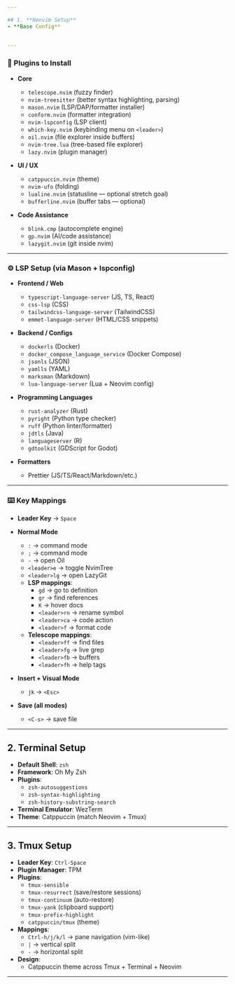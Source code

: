 ```yaml
---

## 1. **Neovim Setup**
- **Base Config**


---
```


### 🔌 Plugins to Install
- **Core**
  - `telescope.nvim` (fuzzy finder)
  - `nvim-treesitter` (better syntax highlighting, parsing)
  - `mason.nvim` (LSP/DAP/formatter installer)
  - `conform.nvim` (formatter integration)
  - `nvim-lspconfig` (LSP client)
  - `which-key.nvim` (keybinding menu on `<leader>`)
  - `oil.nvim` (file explorer inside buffers)
  - `nvim-tree.lua` (tree-based file explorer)
  - `lazy.nvim` (plugin manager)

- **UI / UX**
  - `catppuccin.nvim` (theme)
  - `nvim-ufo` (folding)
  - `lualine.nvim` (statusline — optional stretch goal)
  - `bufferline.nvim` (buffer tabs — optional)

- **Code Assistance**
  - `blink.cmp` (autocomplete engine)
  - `gp.nvim` (AI/code assistance)
  - `lazygit.nvim` (git inside nvim)

---

### ⚙️ LSP Setup (via Mason + lspconfig)
- **Frontend / Web**
  - `typescript-language-server` (JS, TS, React)
  - `css-lsp` (CSS)
  - `tailwindcss-language-server` (TailwindCSS)
  - `emmet-language-server` (HTML/CSS snippets)

- **Backend / Configs**
  - `dockerls` (Docker)
  - `docker_compose_language_service` (Docker Compose)
  - `jsonls` (JSON)
  - `yamlls` (YAML)
  - `marksman` (Markdown)
  - `lua-language-server` (Lua + Neovim config)

- **Programming Languages**
  - `rust-analyzer` (Rust)
  - `pyright` (Python type checker)
  - `ruff` (Python linter/formatter)
  - `jdtls` (Java)
  - `languageserver` (R)
  - `gdtoolkit` (GDScript for Godot)

- **Formatters**
  - Prettier (JS/TS/React/Markdown/etc.)

---

### ⌨️ Key Mappings
- **Leader Key** → `Space`

- **Normal Mode**
  - `:` → command mode
  - `;` → command mode
  - `-` → open Oil
  - `<leader>e` → toggle NvimTree
  - `<leader>lg` → open LazyGit
  - **LSP mappings**:
    - `gd` → go to definition
    - `gr` → find references
    - `K` → hover docs
    - `<leader>rn` → rename symbol
    - `<leader>ca` → code action
    - `<leader>f` → format code
  - **Telescope mappings**:
    - `<leader>ff` → find files
    - `<leader>fg` → live grep
    - `<leader>fb` → buffers
    - `<leader>fh` → help tags

- **Insert + Visual Mode**
  - `jk` → `<Esc>`

- **Save (all modes)**
  - `<C-s>` → save file

---

## 2. **Terminal Setup**
- **Default Shell**: `zsh`
- **Framework**: Oh My Zsh
- **Plugins**:
  - `zsh-autosuggestions`
  - `zsh-syntax-highlighting`
  - `zsh-history-substring-search`
- **Terminal Emulator**: WezTerm
- **Theme**: Catppuccin (match Neovim + Tmux)

---

## 3. **Tmux Setup**
- **Leader Key**: `Ctrl-Space`
- **Plugin Manager**: TPM
- **Plugins**:
  - `tmux-sensible`
  - `tmux-resurrect` (save/restore sessions)
  - `tmux-continuum` (auto-restore)
  - `tmux-yank` (clipboard support)
  - `tmux-prefix-highlight`
  - `catppuccin/tmux` (theme)
- **Mappings**:
  - `Ctrl-h/j/k/l` → pane navigation (vim-like)
  - `|` → vertical split
  - `-` → horizontal split
- **Design**:
  - Catppuccin theme across Tmux + Terminal + Neovim

---
